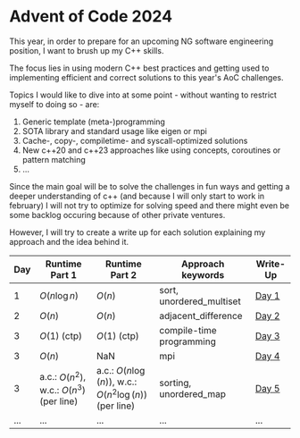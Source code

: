 # Advent of Code 2024
This year, in order to prepare for an upcoming NG software engineering position, I want to brush up my C++ skills. 

The focus lies in using modern C++ best practices and getting used to implementing efficient and correct solutions to this year's AoC challenges.

Topics I would like to dive into at some point - without wanting to restrict myself to doing so - are:

1) Generic template (meta-)programming
2) SOTA library and standard usage like eigen or mpi
3) Cache-, copy-, compiletime- and syscall-optimized solutions
4) New c++20 and c++23 approaches like using concepts, coroutines or pattern matching
5) ...

Since the main goal will be to solve the challenges in fun ways and getting a deeper understanding of c++ (and because I will only start to work in february) I will not try to optimize for solving speed and there might even be some backlog occuring because of other private ventures.

However, I will try to create a write up for each solution explaining my approach and the idea behind it.

| Day | Runtime Part 1     | Runtime Part 2    | Approach keywords              | Write-Up                       |  
|-----|--------------------|-------------------|--------------------------------|--------------------------------|
| 1   | $O(n\log{n})$      | $O(n)$            | sort, unordered_multiset       | [Day 1](day_1/writeup.md)      |
| 2   | $O(n)$             | $O(n)$            | adjacent_difference            | [Day 2](day_2/writeup.md)      |
| 3   | $O(1)$ (ctp)       | $O(1)$ (ctp)      | compile-time programming       | [Day 3](day_3/writeup.md)      |
| 3   | $O(n)$             | NaN               | mpi                            | [Day 4](day_4/writeup.md)      |
| 3   | a.c.: $O(n^2)$, w.c.: $O(n^3)$ (per line)    |   a.c.: $O(n\log(n))$, w.c.: $O(n^2\log(n))$ (per line)             | sorting, unordered_map         | [Day 5](day_5/writeup.md)      |
| ... | ...                | ...               | ...                            | ...                            |
